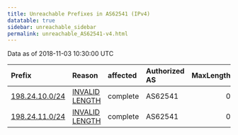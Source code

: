 ```yaml
---
title: Unreachable Prefixes in AS62541 (IPv4)
datatable: true
sidebar: unreachable_sidebar
permalink: unreachable_AS62541-v4.html
---
```


Data as of 2018-11-03 10:30:00 UTC


<div class="datatable-begin"></div>

| Prefix                                                 | Reason                                                                                                   | affected   | Authorized AS   |   MaxLength | Anchor                           |   unreachable /24s |
|:-------------------------------------------------------|:---------------------------------------------------------------------------------------------------------|:-----------|:----------------|------------:|:---------------------------------|-------------------:|
| [198.24.10.0/24](https://stat.ripe.net/198.24.10.0/24) | [INVALID LENGTH](https://rpki-validator.ripe.net/announcement-preview?asn=AS62541&prefix=198.24.10.0/24) | complete   | AS62541         |           0 | [ARIN](unreachable_ARIN-v4.html) |                  1 |
| [198.24.11.0/24](https://stat.ripe.net/198.24.11.0/24) | [INVALID LENGTH](https://rpki-validator.ripe.net/announcement-preview?asn=AS62541&prefix=198.24.11.0/24) | complete   | AS62541         |           0 | [ARIN](unreachable_ARIN-v4.html) |                  1 |

<div class="datatable-end"></div>